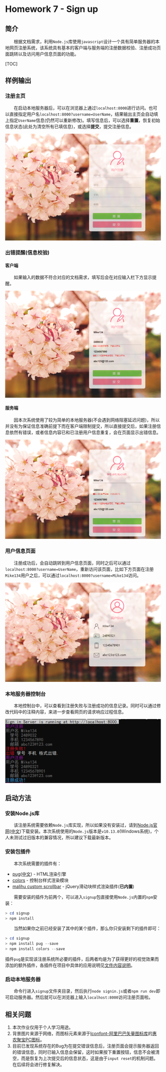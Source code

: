 # Homework 7 - Sign up

## 简介

　　根据文档需求，利用`Node.js`库使用`javascript`设计一个具有简单服务器的本地网页注册系统，该系统具有基本的客户端与服务端的注册数据校验、注册成功页面跳转以及访问用户信息页面的功能。

[TOC]

## 样例输出

### 注册主页

　　在启动本地服务器后，可以在浏览器上通过`localhost:8000`进行访问。也可以直接指定用户名`localhost:8000?username=UserName`，结果输出主页会自动填上指定`UserName`信息(仍然可以重新修改)。填写信息后，可以选择**重置**，恢复初始信息状态(此处为清空所有已填信息)，或选择**提交**，提交注册信息。

![index](./output/output_index.png)

### 出错提醒(信息校验)

#### 客户端

　　如果输入的数据不符合对应的文档需求，填写后会在对应输入栏下方显示提醒。

![client_validation](./output/output_client_check.png)

#### 服务端

　　因本次系统使用了较为简单的本地服务器(不会遇到网络阻塞延迟问题)，所以并没有为保证信息准确前提下而在客户端限制提交，所以直接提交后，如果注册信息依然有错误，或者信息内容已和已注册用户信息重复，会在页面显示出错信息。

![server_validation](./output/output_server_check.png)

### 用户信息页面

　　注册成功后，会自动跳转到用户信息页面，同时之后可以通过`localhost:8000?username=UserName`，重新访问该页面，比如下方页面在注册`Mike134`用户之后，可以通过`localhost:8000?username=Mike134`访问。

![info](./output/output_info.png)

### 本地服务器控制台

　　本地控制台中，可以查看到注册失败与注册成功的信息记录。同时可以通过修改代码中的注释内容，来进一步查看网页的请求响应过程信息。

![console](./output/output_console.PNG)

## 启动方法

### 安装Node.js库

　　该注册系统需要依赖`Node.js`库实现，所以如果没有安装过，请到[Node.js官网](https://nodejs.org/en/)([中文](http://nodejs.cn/))下载安装。本次系统使用的`Node.js`版本是`v10.13.0`(Windows系统)，个人未测试过旧版本的兼容情况，所以建议下载最新版本。

### 安装包插件

　　本次系统需要的插件有：

- [pug](https://pugjs.org/api/getting-started.html)([中文](https://pugjs.org/zh-cn/api/getting-started.html)) - HTML渲染引擎
- [colors](https://www.npmjs.com/package/colors) - 控制台样式渲染模块
- [malihu custom scrollbar](http://manos.malihu.gr/jquery-custom-content-scroller/) - jQuery滑动块样式渲染插件(**已内置**)

　　需要安装的插件为前两个，可以进入`signup`包直接使用`Node.js`内置的`npm`安装：

```powershell
> cd signup
> npm install
```

　　当然如果你之前已经安装了其中的某个插件，那么你只安装剩下的插件即可：

```powershell
> cd signup
> npm install pug --save
> npm install colors --save
```

​	插件`pug`是实现该注册系统所必要的插件，后两者均是为了获得更好的视觉效果而添加的额外插件，各插件在项目中具体的应用说明见[文件内容说明](./signup/README.md)。

### 启动本地服务器

　　命令行进入`signup`文件夹目录，然后执行`node signin.js`或者`npm run dev`即可启动服务器。然后就可以在浏览器上输入`localhost:8000`访问注册页面啦。

## 相关问题

1. 本次作业仅用于个人学习用途。
2. 背景图片来源于网络，而图标元素来源于[Iconfont-阿里巴巴矢量图标库](http://www.iconfont.cn/)的[惠农聚宝PC图标](http://www.iconfont.cn/collections/detail?spm=a313x.7781069.0.da5a778a4&cid=1142)。
3. 目前已发现系统存在的Bug为在提交错误信息后，注册页面会提示服务器返回的错误信息，同时已输入信息会保留，这时如果按下重置按钮，信息不会被清空，而是恢复为上次提交后的信息状态，这是由于`input reset`的机制问题。在后续将会进行修复解决。